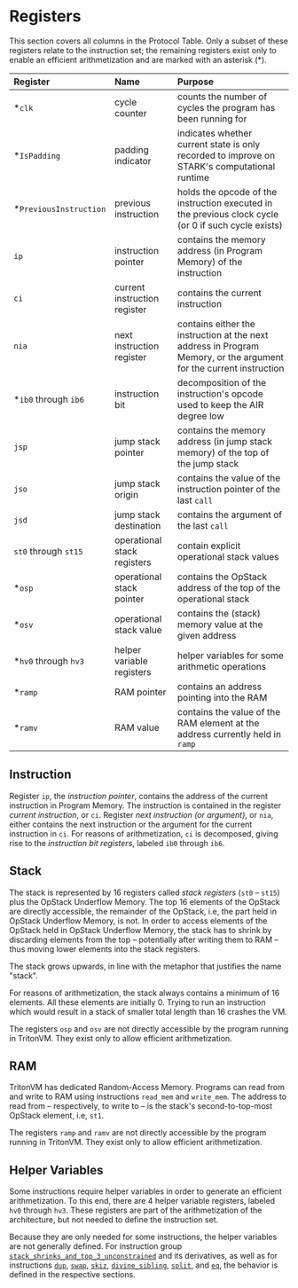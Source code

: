 # Registers

This section covers all columns in the Protocol Table.
Only a subset of these registers relate to the instruction set;
the remaining registers exist only to enable an efficient arithmetization and are marked with an asterisk (\*).

| Register               | Name                         | Purpose                                                                                                            |
|:-----------------------|:-----------------------------|:-------------------------------------------------------------------------------------------------------------------|
| *`clk`                 | cycle counter                | counts the number of cycles the program has been running for                                                       |
| *`IsPadding`           | padding indicator            | indicates whether current state is only recorded to improve on STARK's computational runtime                       |
| *`PreviousInstruction` | previous instruction         | holds the opcode of the instruction executed in the previous clock cycle (or 0 if such cycle exists)               |
| `ip`                   | instruction pointer          | contains the memory address (in Program Memory) of the instruction                                                 |
| `ci`                   | current instruction register | contains the current instruction                                                                                   |
| `nia`                  | next instruction register    | contains either the instruction at the next address in Program Memory, or the argument for the current instruction |
| *`ib0` through `ib6`   | instruction bit              | decomposition of the instruction's opcode used to keep the AIR degree low                                          |
| `jsp`                  | jump stack pointer           | contains the memory address (in jump stack memory) of the top of the jump stack                                    |
| `jso`                  | jump stack origin            | contains the value of the instruction pointer of the last `call`                                                   |
| `jsd`                  | jump stack destination       | contains the argument of the last `call`                                                                           |
| `st0` through `st15`   | operational stack registers  | contain explicit operational stack values                                                                          |
| *`osp`                 | operational stack pointer    | contains the OpStack address of the top of the operational stack                                                   |
| *`osv`                 | operational stack value      | contains the (stack) memory value at the given address                                                             |
| *`hv0` through `hv3`   | helper variable registers    | helper variables for some arithmetic operations                                                                    |
| *`ramp`                | RAM pointer                  | contains an address pointing into the RAM                                                                          |
| *`ramv`                | RAM value                    | contains the value of the RAM element at the address currently held in `ramp`                                      |

## Instruction

Register `ip`, the *instruction pointer*, contains the address of the current instruction in Program Memory.
The instruction is contained in the register *current instruction*, or `ci`.
Register *next instruction (or argument)*, or `nia`, either contains the next instruction or the argument for the current instruction in `ci`.
For reasons of arithmetization, `ci` is decomposed, giving rise to the *instruction bit registers*, labeled `ib0` through `ib6`.

## Stack

The stack is represented by 16 registers called *stack registers* (`st0` – `st15`) plus the OpStack Underflow Memory.
The top 16 elements of the OpStack are directly accessible, the remainder of the OpStack, i.e, the part held in OpStack Underflow Memory, is not.
In order to access elements of the OpStack held in OpStack Underflow Memory, the stack has to shrink by discarding elements from the top – potentially after writing them to RAM – thus moving lower elements into the stack registers.

The stack grows upwards, in line with the metaphor that justifies the name "stack".

For reasons of arithmetization, the stack always contains a minimum of 16 elements.
All these elements are initially 0.
Trying to run an instruction which would result in a stack of smaller total length than 16 crashes the VM.

The registers `osp` and `osv` are not directly accessible by the program running in TritonVM.
They exist only to allow efficient arithmetization.

## RAM

TritonVM has dedicated Random-Access Memory.
Programs can read from and write to RAM using instructions `read_mem` and `write_mem`.
The address to read from – respectively, to write to – is the stack's second-to-top-most OpStack element, i.e, `st1`.

The registers `ramp` and `ramv` are not directly accessible by the program running in TritonVM.
They exist only to allow efficient arithmetization.

## Helper Variables

Some instructions require helper variables in order to generate an efficient arithmetization.
To this end, there are 4 helper variable registers, labeled `hv0` through `hv3`.
These registers are part of the arithmetization of the architecture, but not needed to define the instruction set.

Because they are only needed for some instructions, the helper variables are not generally defined.
For instruction group [`stack_shrinks_and_top_3_unconstrained`](instruction-groups.md#group-stack_shrinks_and_top_3_unconstrained) and its derivatives, as well as for instructions
[`dup`](instruction-specific-transition-constraints.md#helper-variable-definitions-for-dup--i),
[`swap`](instruction-specific-transition-constraints.md#helper-variable-definitions-for-swap--i),
[`skiz`](instruction-specific-transition-constraints.md#helper-variable-definitions-for-skiz),
[`divine_sibling`](instruction-specific-transition-constraints.md#helper-variable-definitions-for-divine_sibling),
[`split`](instruction-specific-transition-constraints.md#helper-variable-definitions-for-split), and
[`eq`](instruction-specific-transition-constraints.md#helper-variable-definitions-for-eq),
the behavior is defined in the respective sections.
